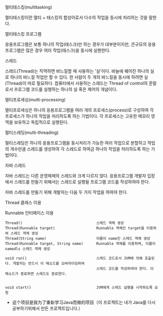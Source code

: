 멀티태스킹(multitasking) 

멀티태스킹이란 멀티 + 태스킹의 합성어로서 다수의 작업을 동시에 처리하는 것을 말한다. 

멀티태스킹 프로그램 

응용프로그램은 보통 하나의 작업(태스크)만 하는 경우가 대부분이지만, 큰규모의 응용프로그램은 많은 경우 여러 작업(태스크)을 동시에 실핸한다. 

스레드

스레드(Thread)는 직역하면 바느질할 때 사용하는 '실'이다. 바늘에 꿰어진 하나의 실로 하나의 바느질 작업만 할 수 있다. 한 사람이 두 개의 바느질을 동시에 하려면 실(Thread)이 따로 필요하다. 컴퓨터에서 사용하는 스레드는 Thread of control의 준말로서 프로그램 코드를 실행하는 하나의 실 혹은 제어의 개념이다.

멀티프로세싱(multi-processing) 

멀티프로세싱은 하나의 응용프로그램을 여러 개의 프로세스(process)로 구성하여 각 프로세스가 하나의 작업을 처리하도록 하는 기법이다. 각 프로세스는 고유한 메모리 영역을 보유하고 독립적으로 실행된다.

멀티스레딩(multi-threading)

멀티스레딩은 하나의 응용프로그램을 동시처리가 가능한 여러 작업으로 분할하고 작업의 개수만큼 스레드를 생성하여 각 스레드로 하여금 하나의 작업을 처리하도록 하는 기법이다.

자바 스레드 

자바 스레드는 다른 운영체제의 스레드와 크게 다르지 않다. 응용프로그램 개발자 입장에서 스레드를 만들기 위해서는 스레드로 실행될 프로그램 코드를 작성하여야 한다.

자바 스레드를 만들기 위해 개발자는 다음 두 가지 작업을 하여야 한다.

Thread 클래스 이용

Runnable 인터페이스 이용

```
Thread()                                  스레드 객체 생성
Thread(Runnable target)                   Runnable 객체인 target을 이용하여 스레드 객체 생성
Thread(String name)                       이름이 name인 스레드 객체 생성
Thread(Runnable target, String name)      Runnable 객체를 이용하며, 이름이 namedls 스레드 객체 생성

void run()                                스레드 코드로서 JVM에 의해 호출된다. 개발자는 반드시 이 메소드를 오버라이딩하여 
                                          스레드 코드를 작성하여야 한다. 이 메소드가 종료하면 스레드도 종료한다.


void start()                              JVM에게 스레드 실행을 시작하도록 요청

```

- 这个项目是我为了重新学习Java而做的项目（이 프로젝트는 내가 Java를 다시 공부하기위해서 만든 프로젝트입니다.）
